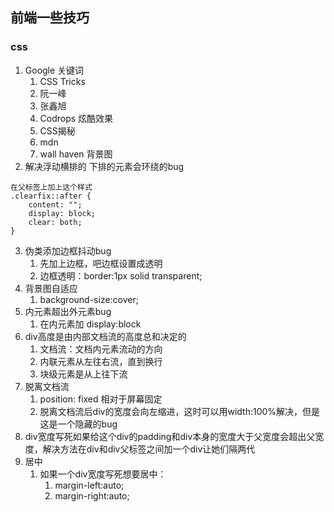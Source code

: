 ## 前端一些技巧

### css
   1. Google 关键词
      1. CSS Tricks
      2. 阮一峰
      3. 张鑫旭
      4. Codrops 炫酷效果
      5. CSS揭秘
      6. mdn
      7. wall haven 背景图
   2. 解决浮动横排的 下排的元素会环绕的bug
```
在父标签上加上这个样式
.clearfix::after {
    content: "";
    display: block;
    clear: both;
}
```
   3. 伪类添加边框抖动bug
      1. 先加上边框，吧边框设置成透明
      2. 边框透明：border:1px solid transparent; 
   4. 背景图自适应
      1. background-size:cover;
   5. 内元素超出外元素bug
      1. 在内元素加 display:block
   6. div高度是由内部文档流的高度总和决定的
      1. 文档流：文档内元素流动的方向
      2. 内联元素从左往右流，直到换行
      3. 块级元素是从上往下流
   7. 脱离文档流
      1. position: fixed 相对于屏幕固定
      2. 脱离文档流后div的宽度会向左缩进，这时可以用width:100%解决，但是这是一个隐藏的bug
   8. div宽度写死如果给这个div的padding和div本身的宽度大于父宽度会超出父宽度，解决方法在div和div父标签之间加一个div让她们隔两代
   9. 居中
      1. 如果一个div宽度写死想要居中：
         1. margin-left:auto;
         2. margin-right:auto;